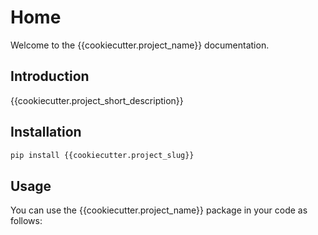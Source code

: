 # Home
Welcome to the {{cookiecutter.project_name}} documentation.

## Introduction
{{cookiecutter.project_short_description}}

## Installation

```bash
pip install {{cookiecutter.project_slug}}
```

## Usage

You can use the {{cookiecutter.project_name}} package in your code as follows:
